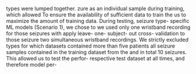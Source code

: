 types were lumped together. zure as an individual sample during training, which allowed
To ensure the availability of sufficient data to train the us to maximize the amount of training data. During testing,
seizure type- specific ML models (Scenario 1), we chose to we used only one wristband recording for those seizures with
apply leave- one- subject- out cross- validation to those seizure two simultaneous wristband recordings. We strictly excluded
types for which datasets contained more than five patients all seizure samples contained in the training dataset from the
and in total 10 seizures. This allowed us to test the perfor- respective test dataset at all times, and therefore model per-